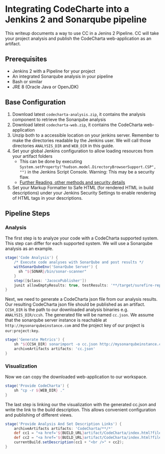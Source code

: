 # Integrating CodeCharte into a Jenkins 2 and Sonarqube pipeline

This writeup documents a way to use CC in a Jenins 2 Pipeline. CC will take your project analysis and publish the CodeCharta web-application as an artifact.

## Prerequisites

* Jenkins 2 with a Pipeline for your project
* An integrated Sonarqube analysis in your pipeline
* Bash or similar
* JRE 8 (Oracle Java or OpenJDK)

## Base Configuration

1. Download latest `codecharta-analysis.zip`, it contains the analysis component to retrieve the Sonarqube analysis
2. Download latest `codecharta-web.zip`, it contains the CodeCharta web-application
3. Unzip both to a accessible location on your jenkins server. Remember to make the directories readable by the Jenkins user. We will call those directories `ANALYSIS_DIR` and `WEB_DIR` in this guide.
4. Set your global Jenkins configuration to allow loading resources from your artifact folders 
	* This can be done by executing `System.setProperty("hudson.model.DirectoryBrowserSupport.CSP", "")` in the Jenkins Script Console. Warning: This may be a security flaw. 
    * [Further Reading, other methods and security details](https://wiki.jenkins.io/display/JENKINS/Configuring+Content+Security+Policy)
5. Set your Markup Formatter to Safe HTML (for rendered HTML in build descriptions) under your Jenkins Security Settings to enable rendering of HTML tags in your descriptions.

## Pipeline Steps

### Analysis

The first step is to analyze your code with a CodeCharta supported system. This step can differ for each supported system. We will use a Sonarqube analysis as an example. 

```groovy
stage('Code Analysis') {
	/* Execute code analyses with SonarQube and post results */
	withSonarQubeEnv('SonarQube Server') {
	  sh "${SONAR}/bin/sonar-scanner"
	}
	step([$class: 'JacocoPublisher'])
	junit allowEmptyResults: true, testResults: '**/target/surefire-reports/*.xml'
}
```

Next, we need to generate a CodeCharta json file from our analysis results. Our resulting CodeCharta json file should be published as an artifact. 
`CCSH_DIR` is the path to our downloaded analysis binaries e.g. `ANALYSIS_DIR/ccsh`. The generated file will be named `cc.json`. We assume that the sonarqube server instance is 
reachable at `http://mysonarqubeinstance.com` and the project key of our project is `our:project:key`.

```groovy
stage('Generate Metrics') {
	sh "${CCSH_DIR} sonarimport -o cc.json http://mysonarqubeinstance.com our:project:key"
	archiveArtifacts artifacts: 'cc.json'
}
```

### Visualization

Now we can copy the downloaded web-application to our workspace.

```groovy
stage('Provide CodeCharta') {
	sh "cp -r ${WEB_DIR} ."
}
```

The last step is linking our the visualization with the generated cc.json and write the link to the build description. This allows convenient configuration and publishing of different views.

```groovy
stage('Provide Analysis And Set Description Links') {
	archiveArtifacts artifacts: 'CodeCharta/**/*'
	def cc1 = "<a href='${BUILD_URL}artifact/CodeCharta/index.html?file=../cc.json&areaMetric=complexity&heightMetric=ncloc&colorMetric=ncloc'>First view on cc.json</a>"
	def cc2 = "<a href='${BUILD_URL}artifact/CodeCharta/index.html?file=../cc.json&areaMetric=ncloc&heightMetric=complexity&colorMetric=complexity'>Second view on cc.json</a>"
	currentBuild.setDescription(cc1 + "<br />" + cc2);
}
```

